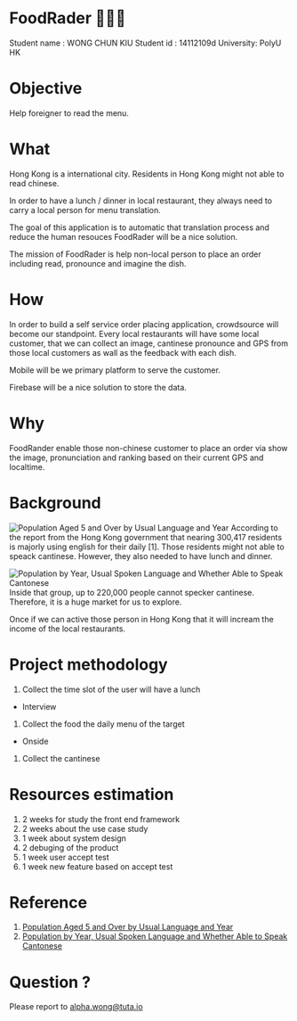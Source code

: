 # FoodRader 🕵🏼‍♀️
Student name : WONG CHUN KIU
Student id : 14112109d
University: PolyU HK

# Objective
Help foreigner to read the menu.

# What
Hong Kong is a international city. Residents in Hong Kong might not able to read  chinese. 

In order to have a lunch / dinner in local restaurant, they always need to carry a local person for menu translation. 

The goal of this application is to automatic that translation process and reduce the human resouces FoodRader will be a nice solution. 

The mission of FoodRader is help non-local person to place an order including read, pronounce and imagine the dish.

# How
In order to build a self service order placing application, crowdsource will become our standpoint. Every local restaurants will have some local customer, that we can collect an image, cantinese pronounce and GPS from those local customers as wall as the feedback with each dish. 

Mobile will be we primary platform to serve the customer.

Firebase will be a nice solution to store the data.

# Why
FoodRander enable those non-chinese customer to place an order via show the image, pronunciation and ranking based on their current GPS and localtime.

# Background
![Population Aged 5 and Over by Usual Language and Year](https://i.imgur.com/6Oe8YSh.png)
According to the report from the Hong Kong government that nearing 300,417 residents is majorly using english for their daily [1]. Those residents might not able to speack cantinese. However, they also needed to have lunch and dinner. 

![Population by Year, Usual Spoken Language and Whether Able to Speak Cantonese](https://i.imgur.com/VhXw4bp.png)
Inside that group, up to 220,000 people cannot specker cantinese. Therefore, it is a huge market for us to explore.

Once if we can active those person in Hong Kong that it will incream the income of the local restaurants.

# Project methodology
1. Collect the time slot of the user will have a lunch
  - Interview
1. Collect the food the daily menu of the target 
  - Onside
1. Collect the cantinese

# Resources estimation
1. 2 weeks for study the front end framework
2. 2 weeks about the use case study
3. 1 week about system design
4. 2 debuging of the product
5. 1 week user accept test
6. 1 week new feature based on accept test

# Reference
1. [Population Aged 5 and Over by Usual Language and Year](http://www.bycensus2016.gov.hk/en/bc-mt.html)
1. [Population by Year, Usual Spoken Language and Whether Able to Speak Cantonese](http://www.bycensus2016.gov.hk/en/bc-mt.html)

# Question ?
Please report to alpha.wong@tuta.io

